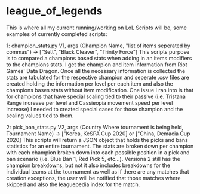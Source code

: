 # league_of_legends
This is where all my current running/working on LoL Scripts will be, some examples of currently completed scripts:

1: champion_stats.py V1, args (Champion Name, "list of items seperated by commas") -> ["Sett", "Black Cleaver", "Trinity Force"]
  This scripts purpose is to compared a champions based stats when adding in an items modifiers to the champions stats. I get the champion and item information from Riot Games' Data Dragon. Once all the necessary information is collected the stats are tabulated for the respective champion and seperate .csv files are created holding the information per level per each item and also the champions bases stats without item modification. One issue I ran into is that for champions that have special scaling tied to their passive (i.e. Tristana Range increase per level and Cassieopia movement speed per level increase) I needed to created special cases for those champion and the scaling values tied to them. 

2: pick_ban_stats.py V2, args (Country Where tournament is being held, Tournament Name) -> ["Korea, KeSPA Cup 2020] or ["China, Demacia Cup 2020]
  This scripts will return a JSON object that holds the picks and bans statistics for an entire tournament. The stats are broken down per champion with each champion broken down into each possible position in a pick and ban scenario (i.e. Blue Ban 1, Red Pick 5, etc...). Versiona 2 still has the champion breakdowns, but not it also includes breakdowns for the individual teams at the tournament as well as if there are any matches that creation exceptions, the user will be notified that those matches where skipped and also the leaguepedia index for the match.


